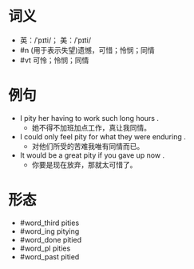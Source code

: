 # 词义
- 英：/ˈpɪti/； 美：/ˈpɪti/
- #n (用于表示失望)遗憾，可惜；怜悯；同情
- #vt 可怜；怜悯；同情
# 例句
- I pity her having to work such long hours .
	- 她不得不加班加点工作，真让我同情。
- I could only feel pity for what they were enduring .
	- 对他们所受的苦难我唯有同情而已。
- It would be a great pity if you gave up now .
	- 你要是现在放弃，那就太可惜了。
# 形态
- #word_third pities
- #word_ing pitying
- #word_done pitied
- #word_pl pities
- #word_past pitied
